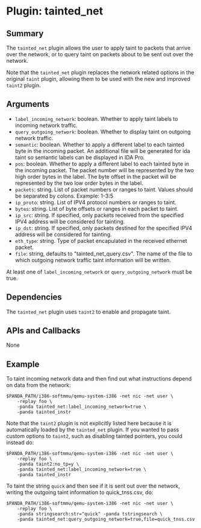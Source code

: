 Plugin: tainted\_net
===========

Summary
-------

The `tainted_net` plugin allows the user to apply taint to packets that arrive over the network, or to query taint on packets about to be sent out over the network.

Note that the `tainted_net` plugin replaces the network related options in the original `taint` plugin, allowing them to be used with the new and improved `taint2` plugin.

Arguments
---------

* `label_incoming_network`: boolean. Whether to apply taint labels to incoming network traffic.
* `query_outgoing_network`: boolean. Whether to display taint on outgoing network traffic.
* `semantic`: boolean. Whether to apply a different label to each tainted byte in the incoming packet.  An additional file will be generated for ida taint so semantic labels can be displayed in IDA Pro.
* `pos`: boolean. Whether to apply a different label to each tainted byte in the incoming packet.  The packet number will be represented by the two high order bytes in the label.  The byte offset in the packet will be represented by the two low order bytes in the label.
* `packets`: string. List of packet numbers or ranges to taint.  Values should be separated by colons.  Example: 1-3:5
* `ip_proto`: string.  List of IPV4 protocol numbers or ranges to taint.
* `bytes`: string.  List of byte offsets or ranges in each packet to taint.
* `ip_src`: string.  If specified, only packets received from the specified IPV4 address will be considered for tainting.
* `ip_dst`: string.  If specified, only packets destined for the specified IPV4 address will be considered for tainting.
* `eth_type`: string.  Type of packet encapulated in the received ethernet packet.
* `file`: string, defaults to "tainted\_net\_query.csv". The name of the file to which outgoing network traffic taint information will be written.

At least one of `label_incoming_network` or `query_outgoing_network` must be true.

Dependencies
------------

The `tainted_net` plugin uses `taint2` to enable and propagate taint.

APIs and Callbacks
------------------

None

Example
-------

To taint incoming network data and then find out what instructions depend on data from the network:

    $PANDA_PATH/i386-softmmu/qemu-system-i386 -net nic -net user \
        -replay foo \
        -panda tainted_net:label_incoming_network=true \
        -panda tainted_instr

Note that the `taint2` plugin is not explicitly listed here because it is automatically loaded by the `tainted_net` plugin. If you wanted to pass custom options to `taint2`, such as disabling tainted pointers, you could instead do:

    $PANDA_PATH/i386-softmmu/qemu-system-i386 -net nic -net user \
        -replay foo \
        -panda taint2:no_tp=y \
        -panda tainted_net:label_incoming_network=true \
        -panda tainted_instr

To taint the string `quick` and then see if it is sent out over the network, writing the outgoing taint information to quick\_tnss.csv, do:

    $PANDA_PATH/i386-softmmu/qemu-system-i386 -net nic -net user \
        -replay foo \
        -panda stringsearch:str="quick" -panda tstringsearch \
        -panda tainted_net:query_outgoing_network=true,file=quick_tnss.csv

